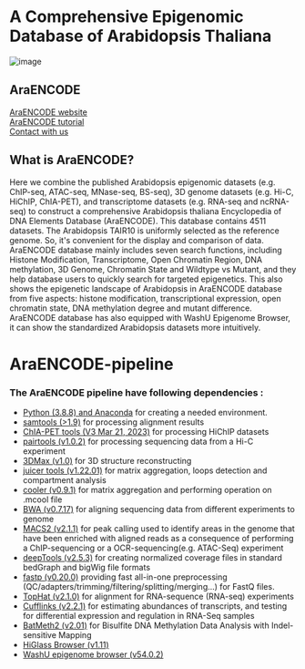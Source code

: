 # A Comprehensive Epigenomic Database of Arabidopsis Thaliana
![image](https://github.com/versarchey/AraENCODE-pipeline/main.png)
## AraENCODE
[AraENCODE website](http://glab.hzau.edu.cn/AraENCODE/) <br>
[AraENCODE tutorial](http://glab.hzau.edu.cn/AraENCODE/pages/tutorial.html) <br>
[Contact with us](http://glab.hzau.edu.cn/AraENCODE/pages/contact.html)

## What is AraENCODE?
 Here we combine the published Arabidopsis epigenomic datasets (e.g. ChIP-seq, ATAC-seq, MNase-seq, BS-seq), 3D genome datasets (e.g. Hi-C, HiChIP, ChIA-PET), and transcriptome datasets (e.g. RNA-seq and ncRNA-seq) to construct a comprehensive Arabidopsis thaliana Encyclopedia of DNA Elements Database (AraENCODE). This database contains 4511 datasets. The Arabidopsis TAIR10 is uniformly selected as the reference genome. So, it's convenient for the display and comparison of data. AraENCODE database mainly includes seven search functions, including Histone Modification, Transcriptome, Open Chromatin Region, DNA methylation, 3D Genome, Chromatin State and Wildtype vs Mutant, and they help database users to quickly search for targeted epigenetics. This also shows the epigenetic landscape of Arabidopsis in AraENCODE database from five aspects: histone modification, transcriptional expression, open chromatin state, DNA methylation degree and mutant difference. AraENCODE database has also equipped with WashU Epigenome Browser, it can show the standardized Arabidopsis datasets more intuitively.<br>
# AraENCODE-pipeline
### The AraENCODE pipeline have following dependencies :
* [Python (3.8.8) and Anaconda](https://www.anaconda.com/) for creating a needed environment.
* [samtools (>1.9)](http://www.htslib.org/download/) for processing alignment results 
* [ChIA-PET tools (V3 Mar 21, 2023)](https://github.com/GuoliangLi-HZAU/ChIA-PET_Tool_V3/commits/master) for processing HiChIP datasets
* [pairtools (v1.0.2)](https://github.com/open2c/pairtools) for processing sequencing data from a Hi-C experiment
* [3DMax (v1.0)](https://github.com/BDM-Lab/3DMax) for 3D structure reconstructing
* [juicer tools (v1.22.01)](https://github.com/aidenlab/juicer/wiki/Feature-Annotation) for matrix aggregation, loops detection and compartment analysis
* [cooler (v0.9.1)](https://github.com/open2c/cooler) for matrix aggregation and performing operation on .mcool file
* [BWA (v0.7.17)](https://github.com/lh3/bwa) for aligning sequencing data from different experiments to genome
* [MACS2 (v2.1.1)](https://hbctraining.github.io/Intro-to-ChIPseq/lessons/05_peak_calling_macs.html) for peak calling used to identify areas in the genome that have been enriched with aligned reads as a consequence of performing a ChIP-sequencing or a OCR-sequencing(e.g. ATAC-Seq) experiment
* [deepTools (v2.5.3)](https://github.com/deeptools/deepTools) for creating normalized coverage files in standard bedGraph and bigWig file formats
* [fastp (v0.20.0)](https://github.com/OpenGene/fastp) providing fast all-in-one preprocessing (QC/adapters/trimming/filtering/splitting/merging...) for FastQ files.
* [TopHat (v2.1.0)](http://ccb.jhu.edu/software/tophat/index.shtml) for alignment for RNA-sequence (RNA-seq) experiments
* [Cufflinks (v2.2.1)](https://github.com/cole-trapnell-lab/cufflinks) for estimating abundances of transcripts, and testing for differential expression and regulation in RNA-Seq samples
* [BatMeth2 (v2.01)](https://github.com/GuoliangLi-HZAU/BatMeth2) for Bisulfite DNA Methylation Data Analysis with Indel-sensitive Mapping
* [HiGlass Browser (v1.11)](https://docs.higlass.io/)
* [WashU epigenome browser (v54.0.2)](http://epigenomegateway.wustl.edu/)

<br></br>



